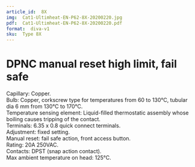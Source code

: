 ```yaml
---
article_id:  8X
img:  Cat1-Ultimheat-EN-P62-8X-20200220.jpg
pdf:  Cat1-Ultimheat-EN-P62-8X-20200220.pdf
format:  diva-v1
sku:  Type 8X
---
```

# DPNC manual reset high limit, fail safe

Capillary: Copper.  
Bulb: Copper, corkscrew type for temperatures from 60 to 130°C, tubular dia 6 mm from 130°C to 170°C.  
Temperature sensing element: Liquid-filled thermostatic assembly whose boiling causes tripping of the contact.  
Terminals: 6.35 x 0.8 quick connect terminals.  
Adjustment: fixed setting.  
Manual reset: fail safe action, front access button.  
Rating: 20A 250VAC.  
Contacts: DPST (snap action contact).  
Max ambient temperature on head: 125°C.  
       
                                                                
